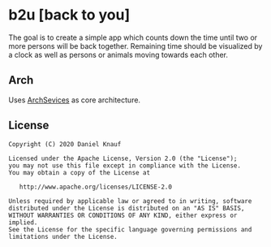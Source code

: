 # b2u [back to you]
The goal is to create a simple app which counts down the time until two or more persons will be back together. Remaining time should be visualized by a clock as well as persons or animals moving towards each other.

## Arch
Uses [ArchSevices](https://github.com/DanielKnauf/ArchServices) as core architecture.

## License
```
Copyright (C) 2020 Daniel Knauf

Licensed under the Apache License, Version 2.0 (the "License");
you may not use this file except in compliance with the License.
You may obtain a copy of the License at

   http://www.apache.org/licenses/LICENSE-2.0

Unless required by applicable law or agreed to in writing, software
distributed under the License is distributed on an "AS IS" BASIS,
WITHOUT WARRANTIES OR CONDITIONS OF ANY KIND, either express or implied.
See the License for the specific language governing permissions and
limitations under the License.
```
